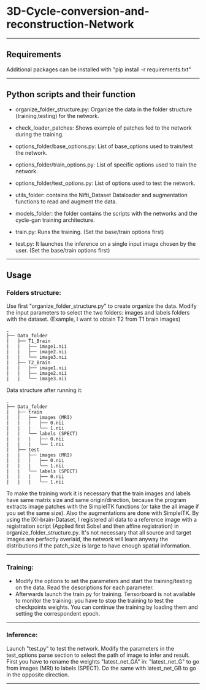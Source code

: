 ﻿# 3D-Cycle-conversion-and-reconstruction-Network
*******************************************************************************
## Requirements
Additional packages can be installed with "pip install -r requirements.txt"
*******************************************************************************
## Python scripts and their function

- organize_folder_structure.py: Organize the data in the folder structure (training,testing) for the network.

- check_loader_patches: Shows example of patches fed to the network during the training.

- options_folder/base_options.py: List of base_options used to train/test the network.  

- options_folder/train_options.py: List of specific options used to train the network.

- options_folder/test_options.py: List of options used to test the network.

- utils_folder: contains the Nifti_Dataset Dataloader and augmentation functions to read and augment the data.

- models_folder: the folder contains the scripts with the networks and the cycle-gan training architecture.

- train.py: Runs the training. (Set the base/train options first)

- test.py: It launches the inference on a single input image chosen by the user. (Set the base/train options first)
*******************************************************************************
## Usage
### Folders structure:

Use first "organize_folder_structure.py" to create organize the data.
Modify the input parameters to select the two folders: images and labels folders with the dataset.
(Example, I want to obtain T2 from T1 brain images)


    .
	├── Data_folder                   
	|   ├── T1_Brain               
	|   |   ├── image1.nii 
    |   |   ├── image2.nii 	
	|   |   └── image3.nii                     
	|   ├── T2_Brain                        
	|   |   ├── image1.nii 
    |   |   ├── image2.nii 	
	|   |   └── image3.nii  

Data structure after running it:

	.
	├── Data_folder                   
	|   ├── train              
	|   |   ├── images (MRI)            
	|   |   |   ├── 0.nii              
	|   |   |   └── 1.nii                     
	|   |   └── labels (SPECT)            
	|   |   |   ├── 0.nii             
	|   |   |   └── 1.nii
	|   ├── test              
	|   |   ├── images (MRI)           
	|   |   |   ├── 0.nii              
	|   |   |   └── 1.nii                     
	|   |   └── labels (SPECT)            
	|   |   |   ├── 0.nii             
	|   |   |   └── 1.nii
	
To make the training work it is necessary that the train images and labels have same matrix size and same origin/direction, because the program extracts image patches with the
SimpleITK functions (or take the all image if you set the same size). Also the augmentations are done with SimpleITK. By using the IXI-brain-Dataset, I registered all data to
a reference image with a registration script (Applied first Sobel and then affine registration) in organize_folder_structure.py. It's not necessary that all source and target 
images are perfectly overlaid, the network will learn anyway the distributions if the patch_size is large to have enough spatial information.
*******************************************************************************
### Training:
- Modify the options to set the parameters and start the training/testing on the data. Read the descriptions for each parameter.
- Afterwards launch the train.py for training. Tensorboard is not available to monitor the training: you have to stop the training to test the checkpoints weights. You can continue the training
by loading them and setting the correspondent epoch.
*******************************************************************************
### Inference:
Launch "test.py" to test the network. Modify the parameters in the test_options parse section to select the path of image to infer and result. First you have to rename the weights "latest_net_GA" in:
"latest_net_G" to go from images (MRI) to labels (SPECT). Do the same with latest_net_GB to go in the opposite direction.

*******************************************************************************



